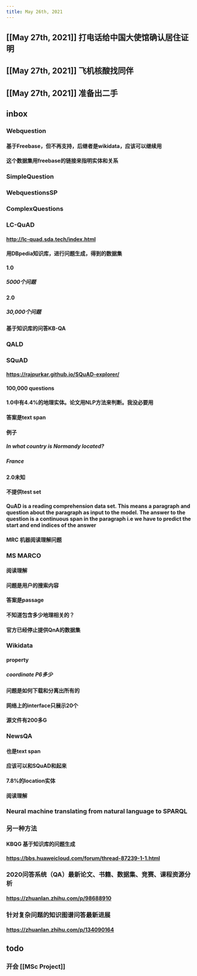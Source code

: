 ```yaml
---
title: May 26th, 2021
---
```


## [[May 27th, 2021]] 打电话给中国大使馆确认居住证明
## [[May 27th, 2021]] 飞机核酸找同伴
## [[May 27th, 2021]] 准备出二手
## inbox
### Webquestion
#### 基于Freebase，但不再支持，后继者是wikidata，应该可以继续用
#### 这个数据集用freebase的链接来指明实体和关系
### SimpleQuestion
### WebquestionsSP
### ComplexQuestions
### LC-QuAD
#### http://lc-quad.sda.tech/index.html
#### 用DBpedia知识库，进行问题生成，得到的数据集
#### 1.0
##### 5000个问题
#### 2.0
##### 30,000个问题
#### 基于知识库的问答KB-QA
### QALD
####
### SQuAD
#### https://rajpurkar.github.io/SQuAD-explorer/
#### 100,000 questions
#### 1.0中有4.4%的地理实体。论文用NLP方法来判断。我没必要用
#### 答案是text span
#### 例子
##### In what country is Normandy located?
##### France
#### 2.0未知
#### 不提供test set
#### QuAD is a reading comprehension data set. This means a paragraph and question about the paragraph as input to the model. The answer to the question is a continuous span in the paragraph i.e we have to predict the start and end indices of the answer
#### MRC 机器阅读理解问题
### MS MARCO
#### 阅读理解
#### 问题是用户的搜索内容
#### 答案是passage
#### 不知道包含多少地理相关的？
#### 官方已经停止提供QnA的数据集
### Wikidata
#### property
##### coordinate P6多少
#### 问题是如何下载和分离出所有的
#### 网络上的interface只展示20个
#### 源文件有200多G
### NewsQA
#### 也是text span
#### 应该可以和SQuAD和起来
#### 7.8%的location实体
#### 阅读理解
### Neural machine translating from natural language to SPARQL
### 另一种方法
#### KBQG 基于知识库的问题生成
#### https://bbs.huaweicloud.com/forum/thread-87239-1-1.html
### 2020问答系统（QA）最新论文、书籍、数据集、竞赛、课程资源分析
#### https://zhuanlan.zhihu.com/p/98688910
### 针对复杂问题的知识图谱问答最新进展
#### https://zhuanlan.zhihu.com/p/134090164
## todo
### 开会 [[MSc Project]]
###
